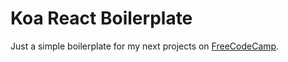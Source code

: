 # Koa React Boilerplate

Just a simple boilerplate for my next projects on [FreeCodeCamp](https://www.freecodecamp.com).
